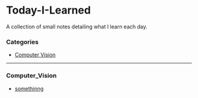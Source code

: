 # Today-I-Learned
A  collection of small notes detailing what I learn each day.

### Categories

* [Computer Vision](#computer_Vision)

---

### Computer_Vision

- [somethinng]()
